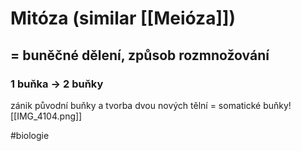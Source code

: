 # Mitóza (similar [[Meióza]])
## = buněčné dělení, způsob rozmnožování
### 1 buňka -> 2 buňky
zánik původní buňky a tvorba dvou nových
tělní = somatické buňky![[IMG_4104.png]]

#biologie 